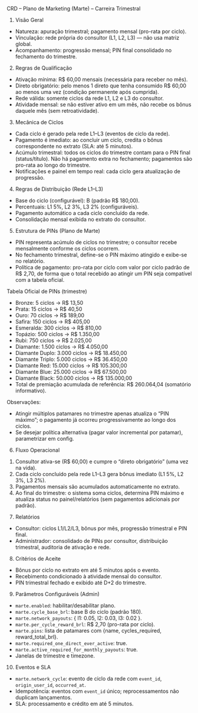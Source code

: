 CRD – Plano de Marketing (Marte) – Carreira Trimestral

1. Visão Geral
- Natureza: apuração trimestral; pagamento mensal (pro-rata por ciclo).
- Vinculação: rede própria do consultor (L1, L2, L3) — não usa matriz global.
- Acompanhamento: progressão mensal; PIN final consolidado no fechamento do trimestre.

2. Regras de Qualificação
- Ativação mínima: R$ 60,00 mensais (necessária para receber no mês).
- Direto obrigatório: pelo menos 1 direto que tenha consumido R$ 60,00 ao menos uma vez (condição permanente após cumprida).
- Rede válida: somente ciclos da rede L1, L2 e L3 do consultor.
- Atividade mensal: se não estiver ativo em um mês, não recebe os bônus daquele mês (sem retroatividade).

3. Mecânica de Ciclos
- Cada ciclo é gerado pela rede L1–L3 (eventos de ciclo da rede).
- Pagamento é imediato: ao concluir um ciclo, credita o bônus correspondente no extrato (SLA: até 5 minutos).
- Acúmulo trimestral: todos os ciclos do trimestre contam para o PIN final (status/título). Não há pagamento extra no fechamento; pagamentos são pro-rata ao longo do trimestre.
- Notificações e painel em tempo real: cada ciclo gera atualização de progressão.

4. Regras de Distribuição (Rede L1–L3)
- Base do ciclo (configurável): B (padrão R$ 180,00).
- Percentuais: L1 5%, L2 3%, L3 2% (configuráveis).
- Pagamento automático a cada ciclo concluído da rede.
- Consolidação mensal exibida no extrato do consultor.

5. Estrutura de PINs (Plano de Marte)
- PIN representa acúmulo de ciclos no trimestre; o consultor recebe mensalmente conforme os ciclos ocorrem.
- No fechamento trimestral, define-se o PIN máximo atingido e exibe-se no relatório.
- Política de pagamento: pro-rata por ciclo com valor por ciclo padrão de R$ 2,70, de forma que o total recebido ao atingir um PIN seja compatível com a tabela oficial.

Tabela Oficial de PINs (trimestre)
- Bronze: 5 ciclos → R$ 13,50
- Prata: 15 ciclos → R$ 40,50
- Ouro: 70 ciclos → R$ 189,00
- Safira: 150 ciclos → R$ 405,00
- Esmeralda: 300 ciclos → R$ 810,00
- Topázio: 500 ciclos → R$ 1.350,00
- Rubi: 750 ciclos → R$ 2.025,00
- Diamante: 1.500 ciclos → R$ 4.050,00
- Diamante Duplo: 3.000 ciclos → R$ 18.450,00
- Diamante Triplo: 5.000 ciclos → R$ 36.450,00
- Diamante Red: 15.000 ciclos → R$ 105.300,00
- Diamante Blue: 25.000 ciclos → R$ 67.500,00
- Diamante Black: 50.000 ciclos → R$ 135.000,00
- Total de premiação acumulada de referência: R$ 260.064,04 (somatório informativo).

Observações:
- Atingir múltiplos patamares no trimestre apenas atualiza o “PIN máximo”; o pagamento já ocorreu progressivamente ao longo dos ciclos.
- Se desejar política alternativa (pagar valor incremental por patamar), parametrizar em config.

6. Fluxo Operacional
1) Consultor ativa-se (R$ 60,00) e cumpre o “direto obrigatório” (uma vez na vida).
2) Cada ciclo concluído pela rede L1–L3 gera bônus imediato (L1 5%, L2 3%, L3 2%).
3) Pagamentos mensais são acumulados automaticamente no extrato.
4) Ao final do trimestre: o sistema soma ciclos, determina PIN máximo e atualiza status no painel/relatórios (sem pagamentos adicionais por padrão).

7. Relatórios
- Consultor: ciclos L1/L2/L3, bônus por mês, progressão trimestral e PIN final.
- Administrador: consolidado de PINs por consultor, distribuição trimestral, auditoria de ativação e rede.

8. Critérios de Aceite
- Bônus por ciclo no extrato em até 5 minutos após o evento.
- Recebimento condicionado à atividade mensal do consultor.
- PIN trimestral fechado e exibido até D+2 do trimestre.

9. Parâmetros Configuráveis (Admin)
- `marte.enabled`: habilitar/desabilitar plano.
- `marte.cycle_base_brl`: base B do ciclo (padrão 180).
- `marte.network_payouts`: { l1: 0.05, l2: 0.03, l3: 0.02 }.
- `marte.per_cycle_reward_brl`: R$ 2,70 (pro-rata por ciclo).
- `marte.pins`: lista de patamares com {name, cycles_required, reward_total_brl}.
- `marte.required_one_direct_ever_active`: true.
- `marte.active_required_for_monthly_payouts`: true.
- Janelas de trimestre e timezone.

10. Eventos e SLA
- `marte.network_cycle`: evento de ciclo da rede com `event_id`, `origin_user_id`, `occurred_at`.
- Idempotência: eventos com `event_id` único; reprocessamentos não duplicam lançamentos.
- SLA: processamento e crédito em até 5 minutos.

